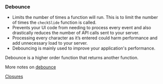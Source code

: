 ### Debounce

- Limits the number of times a function will run. This is to limit the number of times the `checkSlide` function is called. 
- Prevents your UI code from needing to process every event and also drastically reduces the number of API calls sent to your server.
- Processing every character as it’s entered could harm performance and add unnecessary load to your server.
- Debouncing is mainly used to improve your application's performance.

Debounce is a higher order function that returns another function.

More notes on [debounce](https://levelup.gitconnected.com/debounce-in-javascript-improve-your-applications-performance-5b01855e086)


[Closures](https://medium.freecodecamp.org/lets-learn-javascript-closures-66feb44f6a44)